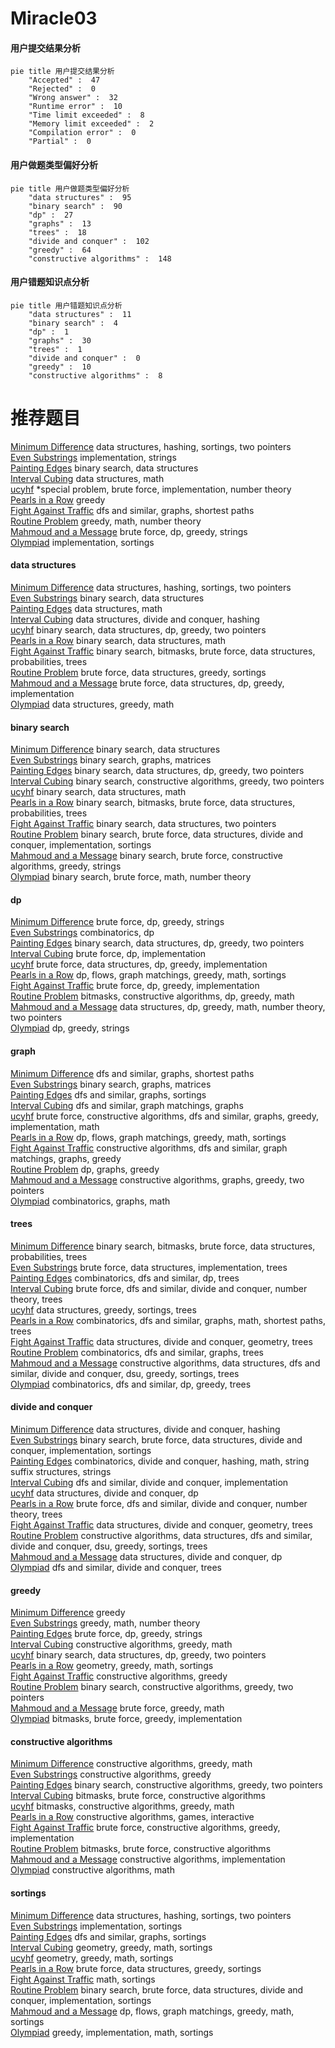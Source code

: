 # Miracle03
<!-- tabs:start -->
#### **用户提交结果分析**

```mermaid
pie title 用户提交结果分析
    "Accepted" :  47
    "Rejected" :  0
    "Wrong answer" :  32
    "Runtime error" :  10
    "Time limit exceeded" :  8
    "Memory limit exceeded" :  2
    "Compilation error" :  0
    "Partial" :  0
```
#### **用户做题类型偏好分析**

```mermaid
pie title 用户做题类型偏好分析
    "data structures" :  95
    "binary search" :  90
    "dp" :  27
    "graphs" :  13
    "trees" :  18
    "divide and conquer" :  102
    "greedy" :  64
    "constructive algorithms" :  148
```
#### **用户错题知识点分析**

```mermaid
pie title 用户错题知识点分析
    "data structures" :  11
    "binary search" :  4
    "dp" :  1
    "graphs" :  30
    "trees" :  1
    "divide and conquer" :  0
    "greedy" :  10
    "constructive algorithms" :  8
```
<!-- tabs:end -->
# 推荐题目
[Minimum Difference](http://codeforces.com/problemset/problem/1476/G)		data structures,
                        hashing,
                        sortings,
                        two pointers		  
[Even Substrings](http://codeforces.com/problemset/problem/1139/A)		implementation,
                        strings		  
[Painting Edges](http://codeforces.com/problemset/problem/576/E)		binary search,
                        data structures		  
[Interval Cubing](http://codeforces.com/problemset/problem/311/D)		data structures,
                        math		  
[ucyhf](http://codeforces.com/problemset/problem/171/F)		*special problem,
                        brute force,
                        implementation,
                        number theory		  
[Pearls in a Row](http://codeforces.com/problemset/problem/620/C)		greedy		  
[Fight Against Traffic](http://codeforces.com/problemset/problem/954/D)		dfs and similar,
                        graphs,
                        shortest paths		  
[Routine Problem](http://codeforces.com/problemset/problem/337/B)		greedy,
                        math,
                        number theory		  
[Mahmoud and a Message](http://codeforces.com/problemset/problem/766/C)		brute force,
                        dp,
                        greedy,
                        strings		  
[Olympiad](http://codeforces.com/problemset/problem/937/A)		implementation,
                        sortings		  
<!-- tabs:start -->
#### **data structures**
[Minimum Difference](http://codeforces.com/problemset/problem/1476/G)		data structures,
                        hashing,
                        sortings,
                        two pointers		  
[Even Substrings](http://codeforces.com/problemset/problem/576/E)		binary search,
                        data structures		  
[Painting Edges](http://codeforces.com/problemset/problem/311/D)		data structures,
                        math		  
[Interval Cubing](http://codeforces.com/problemset/problem/452/F)		data structures,
                        divide and conquer,
                        hashing		  
[ucyhf](http://codeforces.com/problemset/problem/1492/C)		binary search,
                        data structures,
                        dp,
                        greedy,
                        two pointers		  
[Pearls in a Row](http://codeforces.com/problemset/problem/1490/G)		binary search,
                        data structures,
                        math		  
[Fight Against Traffic](http://codeforces.com/problemset/problem/1479/D)		binary search,
                        bitmasks,
                        brute force,
                        data structures,
                        probabilities,
                        trees		  
[Routine Problem](http://codeforces.com/problemset/problem/1497/A)		brute force,
                        data structures,
                        greedy,
                        sortings		  
[Mahmoud and a Message](http://codeforces.com/problemset/problem/1491/C)		brute force,
                        data structures,
                        dp,
                        greedy,
                        implementation		  
[Olympiad](http://codeforces.com/problemset/problem/1492/B)		data structures,
                        greedy,
                        math		  
#### **binary search**
[Minimum Difference](http://codeforces.com/problemset/problem/576/E)		binary search,
                        data structures		  
[Even Substrings](http://codeforces.com/problemset/problem/147/B)		binary search,
                        graphs,
                        matrices		  
[Painting Edges](http://codeforces.com/problemset/problem/1492/C)		binary search,
                        data structures,
                        dp,
                        greedy,
                        two pointers		  
[Interval Cubing](http://codeforces.com/problemset/problem/1463/D)		binary search,
                        constructive algorithms,
                        greedy,
                        two pointers		  
[ucyhf](http://codeforces.com/problemset/problem/1490/G)		binary search,
                        data structures,
                        math		  
[Pearls in a Row](http://codeforces.com/problemset/problem/1479/D)		binary search,
                        bitmasks,
                        brute force,
                        data structures,
                        probabilities,
                        trees		  
[Fight Against Traffic](http://codeforces.com/problemset/problem/1436/E)		binary search,
                        data structures,
                        two pointers		  
[Routine Problem](http://codeforces.com/problemset/problem/1461/D)		binary search,
                        brute force,
                        data structures,
                        divide and conquer,
                        implementation,
                        sortings		  
[Mahmoud and a Message](http://codeforces.com/problemset/problem/1493/C)		binary search,
                        brute force,
                        constructive algorithms,
                        greedy,
                        strings		  
[Olympiad](http://codeforces.com/problemset/problem/1487/D)		binary search,
                        brute force,
                        math,
                        number theory		  
#### **dp**
[Minimum Difference](http://codeforces.com/problemset/problem/766/C)		brute force,
                        dp,
                        greedy,
                        strings		  
[Even Substrings](http://codeforces.com/problemset/problem/1000/D)		combinatorics,
                        dp		  
[Painting Edges](http://codeforces.com/problemset/problem/1492/C)		binary search,
                        data structures,
                        dp,
                        greedy,
                        two pointers		  
[Interval Cubing](https://codeforces.com/contest/1457/problem/C)		brute force,
                        dp,
                        implementation		  
[ucyhf](http://codeforces.com/problemset/problem/1491/C)		brute force,
                        data structures,
                        dp,
                        greedy,
                        implementation		  
[Pearls in a Row](http://codeforces.com/problemset/problem/1437/C)		dp,
                        flows,
                        graph matchings,
                        greedy,
                        math,
                        sortings		  
[Fight Against Traffic](http://codeforces.com/problemset/problem/1499/B)		brute force,
                        dp,
                        greedy,
                        implementation		  
[Routine Problem](http://codeforces.com/problemset/problem/1491/D)		bitmasks,
                        constructive algorithms,
                        dp,
                        greedy,
                        math		  
[Mahmoud and a Message](http://codeforces.com/problemset/problem/1497/E1)		data structures,
                        dp,
                        greedy,
                        math,
                        number theory,
                        two pointers		  
[Olympiad](http://codeforces.com/problemset/problem/1466/C)		dp,
                        greedy,
                        strings		  
#### **graph**
[Minimum Difference](http://codeforces.com/problemset/problem/954/D)		dfs and similar,
                        graphs,
                        shortest paths		  
[Even Substrings](http://codeforces.com/problemset/problem/147/B)		binary search,
                        graphs,
                        matrices		  
[Painting Edges](http://codeforces.com/problemset/problem/510/C)		dfs and similar,
                        graphs,
                        sortings		  
[Interval Cubing](http://codeforces.com/problemset/problem/1510/C)		dfs and similar,
                        graph matchings,
                        graphs		  
[ucyhf](http://codeforces.com/problemset/problem/1487/C)		brute force,
                        constructive algorithms,
                        dfs and similar,
                        graphs,
                        greedy,
                        implementation,
                        math		  
[Pearls in a Row](http://codeforces.com/problemset/problem/1437/C)		dp,
                        flows,
                        graph matchings,
                        greedy,
                        math,
                        sortings		  
[Fight Against Traffic](http://codeforces.com/problemset/problem/1470/D)		constructive algorithms,
                        dfs and similar,
                        graph matchings,
                        graphs,
                        greedy		  
[Routine Problem](http://codeforces.com/problemset/problem/1476/C)		dp,
                        graphs,
                        greedy		  
[Mahmoud and a Message](http://codeforces.com/problemset/problem/1304/D)		constructive algorithms,
                        graphs,
                        greedy,
                        two pointers		  
[Olympiad](http://codeforces.com/problemset/problem/1475/C)		combinatorics,
                        graphs,
                        math		  
#### **trees**
[Minimum Difference](http://codeforces.com/problemset/problem/1479/D)		binary search,
                        bitmasks,
                        brute force,
                        data structures,
                        probabilities,
                        trees		  
[Even Substrings](http://codeforces.com/problemset/problem/1511/C)		brute force,
                        data structures,
                        implementation,
                        trees		  
[Painting Edges](http://codeforces.com/problemset/problem/1499/F)		combinatorics,
                        dfs and similar,
                        dp,
                        trees		  
[Interval Cubing](http://codeforces.com/problemset/problem/1491/E)		brute force,
                        dfs and similar,
                        divide and conquer,
                        number theory,
                        trees		  
[ucyhf](http://codeforces.com/problemset/problem/1466/D)		data structures,
                        greedy,
                        sortings,
                        trees		  
[Pearls in a Row](http://codeforces.com/problemset/problem/1495/D)		combinatorics,
                        dfs and similar,
                        graphs,
                        math,
                        shortest paths,
                        trees		  
[Fight Against Traffic](http://codeforces.com/problemset/problem/1303/G)		data structures,
                        divide and conquer,
                        geometry,
                        trees		  
[Routine Problem](http://codeforces.com/problemset/problem/1454/E)		combinatorics,
                        dfs and similar,
                        graphs,
                        trees		  
[Mahmoud and a Message](http://codeforces.com/problemset/problem/1494/D)		constructive algorithms,
                        data structures,
                        dfs and similar,
                        divide and conquer,
                        dsu,
                        greedy,
                        sortings,
                        trees		  
[Olympiad](http://codeforces.com/problemset/problem/1292/C)		combinatorics,
                        dfs and similar,
                        dp,
                        greedy,
                        trees		  
#### **divide and conquer**
[Minimum Difference](http://codeforces.com/problemset/problem/452/F)		data structures,
                        divide and conquer,
                        hashing		  
[Even Substrings](http://codeforces.com/problemset/problem/1461/D)		binary search,
                        brute force,
                        data structures,
                        divide and conquer,
                        implementation,
                        sortings		  
[Painting Edges](http://codeforces.com/problemset/problem/1466/G)		combinatorics,
                        divide and conquer,
                        hashing,
                        math,
                        string suffix structures,
                        strings		  
[Interval Cubing](http://codeforces.com/problemset/problem/1490/D)		dfs and similar,
                        divide and conquer,
                        implementation		  
[ucyhf](https://codeforces.com/contest/1483/problem/C)		data structures,
                        divide and conquer,
                        dp		  
[Pearls in a Row](http://codeforces.com/problemset/problem/1491/E)		brute force,
                        dfs and similar,
                        divide and conquer,
                        number theory,
                        trees		  
[Fight Against Traffic](http://codeforces.com/problemset/problem/1303/G)		data structures,
                        divide and conquer,
                        geometry,
                        trees		  
[Routine Problem](http://codeforces.com/problemset/problem/1494/D)		constructive algorithms,
                        data structures,
                        dfs and similar,
                        divide and conquer,
                        dsu,
                        greedy,
                        sortings,
                        trees		  
[Mahmoud and a Message](http://codeforces.com/problemset/problem/1482/E)		data structures,
                        divide and conquer,
                        dp		  
[Olympiad](http://codeforces.com/problemset/problem/566/C)		dfs and similar,
                        divide and conquer,
                        trees		  
#### **greedy**
[Minimum Difference](http://codeforces.com/problemset/problem/620/C)		greedy		  
[Even Substrings](http://codeforces.com/problemset/problem/337/B)		greedy,
                        math,
                        number theory		  
[Painting Edges](http://codeforces.com/problemset/problem/766/C)		brute force,
                        dp,
                        greedy,
                        strings		  
[Interval Cubing](http://codeforces.com/problemset/problem/1401/B)		constructive algorithms,
                        greedy,
                        math		  
[ucyhf](http://codeforces.com/problemset/problem/1492/C)		binary search,
                        data structures,
                        dp,
                        greedy,
                        two pointers		  
[Pearls in a Row](https://codeforces.com/contest/1496/problem/C)		geometry,
                        greedy,
                        math,
                        sortings		  
[Fight Against Traffic](http://codeforces.com/problemset/problem/1493/A)		constructive algorithms,
                        greedy		  
[Routine Problem](http://codeforces.com/problemset/problem/1463/D)		binary search,
                        constructive algorithms,
                        greedy,
                        two pointers		  
[Mahmoud and a Message](http://codeforces.com/problemset/problem/1462/C)		brute force,
                        greedy,
                        math		  
[Olympiad](http://codeforces.com/problemset/problem/1494/B)		bitmasks,
                        brute force,
                        greedy,
                        implementation		  
#### **constructive algorithms**
[Minimum Difference](http://codeforces.com/problemset/problem/1401/B)		constructive algorithms,
                        greedy,
                        math		  
[Even Substrings](http://codeforces.com/problemset/problem/1493/A)		constructive algorithms,
                        greedy		  
[Painting Edges](http://codeforces.com/problemset/problem/1463/D)		binary search,
                        constructive algorithms,
                        greedy,
                        two pointers		  
[Interval Cubing](https://codeforces.com/contest/1456/problem/B)		bitmasks,
                        brute force,
                        constructive algorithms		  
[ucyhf](http://codeforces.com/problemset/problem/1492/D)		bitmasks,
                        constructive algorithms,
                        greedy,
                        math		  
[Pearls in a Row](https://codeforces.com/contest/1504/problem/D)		constructive algorithms,
                        games,
                        interactive		  
[Fight Against Traffic](https://codeforces.com/contest/1483/problem/A)		brute force,
                        constructive algorithms,
                        greedy,
                        implementation		  
[Routine Problem](https://codeforces.com/contest/1457/problem/D)		bitmasks,
                        brute force,
                        constructive algorithms		  
[Mahmoud and a Message](http://codeforces.com/problemset/problem/1513/A)		constructive algorithms,
                        implementation		  
[Olympiad](http://codeforces.com/problemset/problem/1473/C)		constructive algorithms,
                        math		  
#### **sortings**
[Minimum Difference](http://codeforces.com/problemset/problem/1476/G)		data structures,
                        hashing,
                        sortings,
                        two pointers		  
[Even Substrings](http://codeforces.com/problemset/problem/937/A)		implementation,
                        sortings		  
[Painting Edges](http://codeforces.com/problemset/problem/510/C)		dfs and similar,
                        graphs,
                        sortings		  
[Interval Cubing](https://codeforces.com/contest/1496/problem/C)		geometry,
                        greedy,
                        math,
                        sortings		  
[ucyhf](http://codeforces.com/problemset/problem/1495/A)		geometry,
                        greedy,
                        math,
                        sortings		  
[Pearls in a Row](http://codeforces.com/problemset/problem/1497/A)		brute force,
                        data structures,
                        greedy,
                        sortings		  
[Fight Against Traffic](http://codeforces.com/problemset/problem/1427/A)		math,
                        sortings		  
[Routine Problem](http://codeforces.com/problemset/problem/1461/D)		binary search,
                        brute force,
                        data structures,
                        divide and conquer,
                        implementation,
                        sortings		  
[Mahmoud and a Message](http://codeforces.com/problemset/problem/1437/C)		dp,
                        flows,
                        graph matchings,
                        greedy,
                        math,
                        sortings		  
[Olympiad](http://codeforces.com/problemset/problem/1473/A)		greedy,
                        implementation,
                        math,
                        sortings		  
<!-- tabs:end -->
